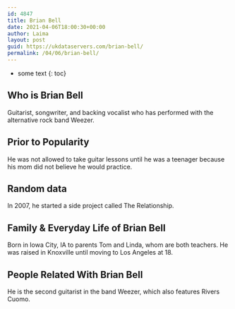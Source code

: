 ```yaml
---
id: 4847
title: Brian Bell
date: 2021-04-06T18:00:30+00:00
author: Laima
layout: post
guid: https://ukdataservers.com/brian-bell/
permalink: /04/06/brian-bell/
---
```


* some text
{: toc}


## Who is Brian Bell
                  
                  
                  
Guitarist, songwriter, and backing vocalist who has performed with the alternative rock band Weezer.
                  
              
            
              
            
                
                
                
## Prior to Popularity
                  
                  
                  
He was not allowed to take guitar lessons until he was a teenager because his mom did not believe he would practice.
                  
              
            
              
            
                
                
                
## Random data
                  
                  
                  
In 2007, he started a side project called The Relationship.
                  
              
            
              
            
                
                
                
## Family & Everyday Life of Brian Bell
                  
                  
                  
Born in Iowa City, IA to parents Tom and Linda, whom are both teachers. He was raised in Knoxville until moving to Los Angeles at 18.
                  
              
            
              
            
                
                
                
## People Related With Brian Bell
                  
                  
                  
He is the second guitarist in the band Weezer, which also features Rivers Cuomo.
                  
              
            
              
            
                
              
            
              
              
            
            
              
            
          
          
          